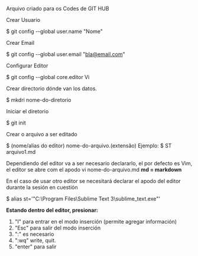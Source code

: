 Arquivo criado para os Codes de GIT HUB

Crear Usuario

$ git config --global user.name "Nome"

Crear Email 

$ git config --global user.email "bla@email.com"

Configurar Editor 

$ git config --global core.editor Vi

Crear directorio dónde van los datos.  

$ mkdri nome-do-diretorio

Iniciar el diretorio

$ git init

Crear o arquivo a ser editado

$ (nome/alias do editor) nome-do-arquivo.(extensão)
Ejemplo:
$ ST arquivo1.md 

Dependiendo del editor va a ser necesario declararlo, el por defecto es Vim, el editor se abre com el apodo vi nome-do-arquivo.md 
**md = markdown**

En el caso de usar otro editor se necesitará declarar el apodo del editor durante la sesión en cuestión

$ alias st='"C:\Program Files\Sublime Text 3\sublime_text.exe"'
 
**Estando dentro del editor, presionar:** 

1. "I" para entrar en el modo inserción (permite agregar información) 
2. "Esc" para salir del modo inserción 
3. ":" es necesario
4. ":wq" write, quit. 
5. "enter" para salir 

